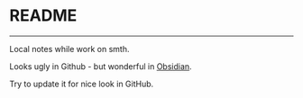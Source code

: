 # README
***
Local notes while work on smth.

Looks ugly in Github - but wonderful in [Obsidian](https://obsidian.md/).

Try to update it for nice look in GitHub.
